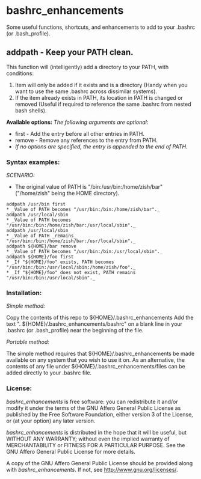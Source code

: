 # bashrc_enhancements
Some useful functions, shortcuts, and enhancements to add to your .bashrc (or .bash_profile).

## addpath - Keep your PATH clean.

This function will (intelligently) add a directory to your PATH, with conditions:
1. Item will only be added if it exists and is a directory (Handy when you want to use the same .bashrc across dissimilar systems).
2. If the item already exists in PATH, its location in PATH is changed or removed (Useful if required to reference the same .bashrc from nested bash shells).

__Available options:__
*The following arguments are optional:*
* first  - Add the entry before all other entries in PATH.
* remove - Remove any references to the entry from PATH.
* _If no options are specified, the entry is appended to the end of PATH._


### Syntax examples:
*SCENARIO:*
* The original value of PATH is "/bin:/usr/bin:/home/zish/bar" ("/home/zish" being the HOME directory).
```
addpath /usr/bin first
* _Value of PATH becomes "/usr/bin:/bin:/home/zish/bar"._
addpath /usr/local/sbin
* _Value of PATH becomes "/usr/bin:/bin:/home/zish/bar:/usr/local/sbin"._
addpath /usr/local/sbin
* _Value of PATH _remains_ "/usr/bin:/bin:/home/zish/bar:/usr/local/sbin"._
addpath ${HOME}/bar remove
* _Value of PATH becomes "/usr/bin:/bin:/usr/local/sbin"._
addpath ${HOME}/foo first
* _If "${HOME}/foo" exists, PATH becomes "/usr/bin:/bin:/usr/local/sbin:/home/zish/foo"._
* _If "${HOME}/foo" does not exist, PATH remains "/usr/bin:/bin:/usr/local/sbin"._
```

### Installation:

*Simple method:*

Copy the contents of this repo to ${HOME}/.bashrc_enhancements
Add the text ". ${HOME}/.bashrc_enhancements/bashrc" on a blank line in your .bashrc (or .bash_profile)
near the beginning of the file.


*Portable method:*

The simple method requires that ${HOME}/.bashrc_enhancements be made available on any system that you
wish to use it on. As an alternative, the contents of any file under ${HOME}/.bashrc_enhancements/files
can be added directly to your .bashrc file.


### License:

_bashrc_enhancements_ is free software: you can redistribute it and/or modify
it under the terms of the GNU Affero General Public License as published by
the Free Software Foundation, either version 3 of the License, or
(at your option) any later version.

_bashrc_enhancements_ is distributed in the hope that it will be useful,
but WITHOUT ANY WARRANTY; without even the implied warranty of
MERCHANTABILITY or FITNESS FOR A PARTICULAR PURPOSE.  See the
GNU Affero General Public License for more details.

A copy of the GNU Affero General Public License should be provided along
with _bashrc_enhancements_. If not, see <http://www.gnu.org/licenses/>.

